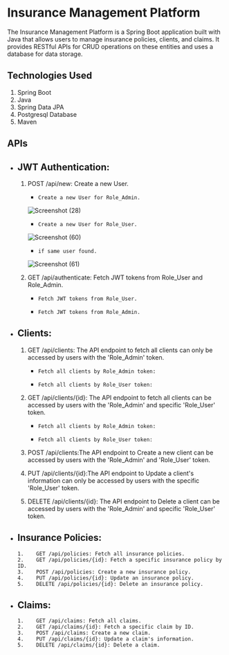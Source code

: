 # Insurance Management Platform
The Insurance Management Platform is a Spring Boot application built with Java that allows users to manage insurance policies, clients, and claims. It provides RESTful APIs for CRUD operations on these entities and uses a database for data storage.

## Technologies Used
1.  Spring Boot
2.  Java
3.  Spring Data JPA
4.  Postgresql Database
5.  Maven

## APIs
-   ## JWT Authentication:
      1)    POST /api/new: Create a new User.
            -     Create a new User for Role_Admin.
            ![Screenshot (28)](https://user-images.githubusercontent.com/54321306/231414612-985a9a97-55a3-4e91-86d8-eaf0eccfa3df.png)

            -     Create a new User for Role_User. 
            ![Screenshot (60)](https://user-images.githubusercontent.com/54321306/231522759-44e73865-18d3-4b48-89a7-259514cfb495.png)

            -     if same user found.
            ![Screenshot (61)](https://user-images.githubusercontent.com/54321306/231523013-35ecef8d-03c2-430c-bc9b-a97299c8bf50.png)

            
      2.    GET /api/authenticate: Fetch JWT tokens from  Role_User and Role_Admin. 
            -     Fetch JWT tokens from Role_User.
            -     Fetch JWT tokens from Role_Admin.
-   ## Clients:
      1.    GET /api/clients: The API endpoint to fetch all clients can only be accessed by users with the 'Role_Admin' token.
            -     Fetch all clients by Role_Admin token:
            -     Fetch all clients by Role_User token:
            
      2.    GET /api/clients/{id}: The API endpoint to fetch all clients can be accessed by users with the 'Role_Admin' and specific 'Role_User' token.
            -     Fetch all clients by Role_Admin token:
            -     Fetch all clients by Role_User token:
            
      3.    POST /api/clients:The API endpoint to Create a new client can be accessed by users with the 'Role_Admin' and 'Role_User' token.
     
      4.    PUT /api/clients/{id}:The API endpoint to Update a client's information can only be accessed by users with the specific 'Role_User' token.
      
      5.    DELETE /api/clients/{id}: The API endpoint to Delete a client can be accessed by users with the 'Role_Admin' and specific 'Role_User' token.
      
- ##  Insurance Policies:
      1.    GET /api/policies: Fetch all insurance policies.
      2.    GET /api/policies/{id}: Fetch a specific insurance policy by ID.
      3.    POST /api/policies: Create a new insurance policy.
      4.    PUT /api/policies/{id}: Update an insurance policy.
      5.    DELETE /api/policies/{id}: Delete an insurance policy.
      
- ##  Claims:
      1.    GET /api/claims: Fetch all claims.
      2.    GET /api/claims/{id}: Fetch a specific claim by ID.
      3.    POST /api/claims: Create a new claim.
      4.    PUT /api/claims/{id}: Update a claim's information.
      5.    DELETE /api/claims/{id}: Delete a claim.
